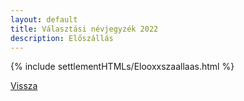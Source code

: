 ```yaml
---
layout: default
title: Választási névjegyzék 2022
description: Előszállás
---
```


{% include settlementHTMLs/Elooxxszaallaas.html %}

[Vissza](../)